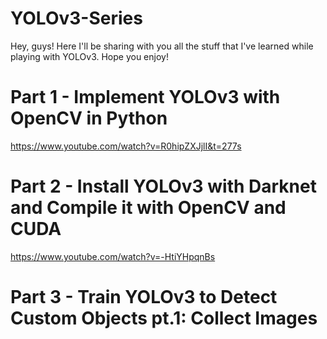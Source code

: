 # YOLOv3-Series
Hey, guys! Here I'll be sharing with you all the stuff that I've learned while playing with YOLOv3. Hope you enjoy!

# Part 1 - Implement YOLOv3 with OpenCV in Python
https://www.youtube.com/watch?v=R0hipZXJjlI&t=277s

# Part 2 - Install YOLOv3 with Darknet and Compile it with OpenCV and CUDA
https://www.youtube.com/watch?v=-HtiYHpqnBs

# Part 3 - Train YOLOv3 to Detect Custom Objects pt.1: Collect Images
